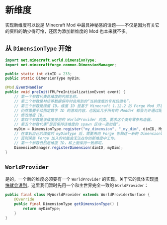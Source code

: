 # 新维度

实现新维度可以说是 Minecraft Mod 中最具神秘感的话题——不仅是因为有关它的资料的确少得可怜，还因为添加新维度的 Mod 也本来就不多。

## 从 `DimensionType` 开始

```java
import net.minecraft.world.DimensionType;
import net.minecraftforge.common.DimensionManager;

public static int dimID = 233;
public static DimensionType myDim;

@Mod.EventHandler
public void preInit(FMLPreInitializationEvent event) {
    // 第一个参数代表此维度的内部名称。
    // 第二个参数是村庄等数据保存时会用到的“当前维度的专有后缀名”。
    // 第三个参数是维度 ID。维度 ID 是基于 Minecraft 1.12.2 的 Forge Mod 开发中
    // 仍然需要手动指定数字 ID 的游戏内容，也因此几乎所有的 Modder 都会允许通过配置文件
    // 修改维度 ID。
    // 第四个参数是该维度使用的 WorldProvider 的类。要求这个类有零参构造器。
    // 第五个参数代表“是否保持该维度的 spawn 区块一直加载”。
    myDim = DimensionType.register("my_dimension", "_my_dim", dimID, MyWorldProvider.class, false);
    // 在拿到自己的维度的 myDimType 后，需要再向 Forge 告知这一新的 DimensionType 的存在，
    // 否则某些 Forge 加入的功能会无法在你的新维度中工作。
    // 第一个参数仍然是维度 ID，和上面保持一致即可。
    DimensionManager.registerDimension(dimID, myDim);
}
```

## `WorldProvider`

是的，一个新的维度必须要有一个 `WorldProvider` 的实现。关于它的具体实现[很快就会讲到](dimension.md)，这里我们暂时先用一个和主世界完全一致的 `WorldProvider`：

```java
public final class MyWorldProvider extends WorldProviderSurface {
    @Override
    public final DimensionType getDimensionType() {
        return myDimType;
    }
}
```
